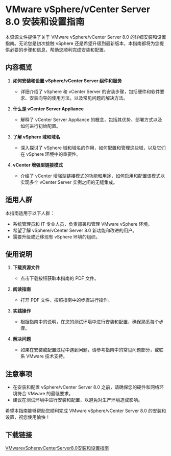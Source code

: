 # VMware vSphere/vCenter Server 8.0 安装和设置指南

本资源文件提供了关于 VMware vSphere/vCenter Server 8.0 的详细安装和设置指南。无论您是初次接触 vSphere 还是希望升级到最新版本，本指南都将为您提供必要的步骤和信息，帮助您顺利完成安装和配置。

## 内容概览

1. **如何安装和设置 vSphere/vCenter Server 组件和服务**
   - 详细介绍了 vSphere 和 vCenter Server 的安装步骤，包括硬件和软件要求、安装向导的使用方法，以及常见问题的解决方法。

2. **什么是 vCenter Server Appliance**
   - 解释了 vCenter Server Appliance 的概念，包括其优势、部署方式以及如何进行初始配置。

3. **了解 vSphere 域和域名**
   - 深入探讨了 vSphere 域和域名的作用，如何配置和管理这些域，以及它们在 vSphere 环境中的重要性。

4. **vCenter 增强型链接模式**
   - 介绍了 vCenter 增强型链接模式的功能和用途，如何启用和配置该模式以实现多个 vCenter Server 实例之间的无缝集成。

## 适用人群

本指南适用于以下人群：

- 系统管理员和 IT 专业人员，负责部署和管理 VMware vSphere 环境。
- 希望了解 vSphere/vCenter Server 8.0 新功能和改进的用户。
- 需要升级或迁移现有 vSphere 环境的组织。

## 使用说明

1. **下载资源文件**
   - 点击下载按钮获取本指南的 PDF 文件。

2. **阅读指南**
   - 打开 PDF 文件，按照指南中的步骤进行操作。

3. **实践操作**
   - 根据指南中的说明，在您的测试环境中进行安装和配置，确保熟悉每个步骤。

4. **解决问题**
   - 如果在安装或配置过程中遇到问题，请参考指南中的常见问题部分，或联系 VMware 技术支持。

## 注意事项

- 在安装和配置 vSphere/vCenter Server 8.0 之前，请确保您的硬件和网络环境符合 VMware 的最低要求。
- 建议在测试环境中进行安装和配置，以避免对生产环境造成影响。

希望本指南能够帮助您顺利完成 VMware vSphere/vCenter Server 8.0 的安装和设置，祝您使用愉快！

## 下载链接

[VMwarevSpherevCenterServer8.0安装和设置指南](https://pan.quark.cn/s/e784ec16eef1)